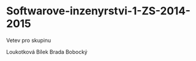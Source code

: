 Softwarove-inzenyrstvi-1-ZS-2014-2015
=====================================

Vetev pro skupinu 

Loukotková
Bílek
Brada
Bobocký
